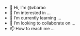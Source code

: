 - 👋 Hi, I’m @vbarao
- 👀 I’m interested in ...
- 🌱 I’m currently learning ...
- 💞️ I’m looking to collaborate on ...
- 📫 How to reach me ...

<!---
vbarao/vbarao is a ✨ special ✨ repository because its `README.md` (this file) appears on your GitHub profile.
You can click the Preview link to take a look at your changes.
--->
